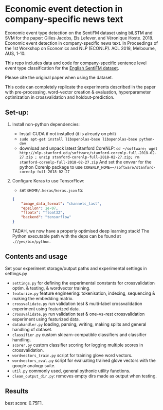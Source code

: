 # Economic event detection in company-specific news text
Economic event type detection on the SentiFM dataset using biLSTM and SVM for the paper: Gilles Jacobs, Els Lefever, and Véronique Hoste. 2018. Economic event detection in company-specific news text. In Proceedings of the 1st Workshop on Economics and NLP (ECONLP). ACL 2018, Melbourne, AUS, 1-10.

This repo includes data and code for company-specific sentence level event type classification for the [English SentiFM dataset](https://osf.io/enu2k/).

Please cite the original paper when using the dataset.

This code can completely replicate the experiments described in the paper with pre-processing, word-vector creation & evaluation, hyperparameter optimization in crossvalidation and holdout-prediction.

## Set-up:
1. Install non-python dependencies:
    - Install CUDA if not installed (it is already on phil)
    - `sudo apt-get install libopenblas-base libopenblas-base python-dev`
    - download and unpack latest Stanford CoreNLP: `cd ~/software; wget http://nlp.stanford.edu/software/stanford-corenlp-full-2018-02-27.zip ; unzip stanford-corenlp-full-2018-02-27.zip; rm stanford-corenlp-full-2018-02-27.zip` And set the envvar for the python Corenlp package to use `CORENLP_HOME=~/software/stanford-corenlp-full-2018-02-27`

2. Configure Keras to use TensorFlow:
    - set `$HOME/.keras/keras.json` to:
    ```json
    {
        "image_data_format": "channels_last",
        "epsilon": 1e-07,
        "floatx": "float32",
        "backend": "tensorflow"
    }
    ```
    TADAH, we now have a properly optimised deep learning stack!
    The Python executable path with the deps can be found at `.//yes/bin/python`.

## Contents and usage
Set your experiment storage/output paths and experimental settings in settings.py
- `settings.py` for defining the experimental constants for crossvalidation optim. & testing, & wordvector training.
- `featurize.py` feature engineering: tokenisation, indexing, sequencing & making the embedding matrix.
- `crossvalidate.py` run validation test & multi-label crossvalidation experiment using featurized data.
- `crossvalidate.py` run validation test & one-vs-rest crossvalidation experiment using featurized data.
- `datahandler.py` loading, parsing, writing, making splits and general handling of dataset.
- `classifier.py` custom sklearn-compatible classifiers and classifier handling.
- `scorer.py` custom classifier scoring for logging multiple scores in crossvalidation.
- `wordvectors_train.py` script for training glove word vectors.
- `wordvectors_eval.py` script for evaluating trained glove vectors with the google analogy suite.
- `util.py` commonly used, general pythonic utility functions.
- `clean_output_dir.py`: removes empty dirs made as output when testing.

## Results
best score: 0.75F1.
